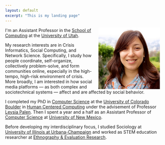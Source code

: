 ```yaml
---
layout: default
excerpt: "This is my landing page"
---
```

<img src="assets/prof_head.jpg" alt="headshot" style="width: 200px; margin-left: 20px;" align="right"/>

I'm an Assistant Professor in the [School of Computing](http://www.cs.utah.edu/) at the [University of Utah](https://www.utah.edu/).

My research interests are in Crisis Informatics, Social Computing, and Network Science. Specifically, I study how people coordinate, self-organize, collectively problem-solve, and form communities online, especially in the high-tempo, high-risk environment of crisis. More broadly, I am interested in how social media platforms — as both complex and sociotechnical systems — affect and are affected by social behavior.

I completed my PhD in [Computer Science](https://www.colorado.edu/cs/) at the [University of Colorado Boulder](http://colorado.edu) in [Human Centered Computing](http://hcc.colorado.edu) under the advisement of Professor [Leysia Palen](http://cmci.colorado.edu/~palen/). Then I spent a year and a half as an Assistant Professor of [Computer Science](https://www.cs.unm.edu/) at [University of New Mexico](https://www.unm.edu/).

Before developing my interdisciplinary focus, I studied Sociology at [University of Illinois at Urbana-Champaign](http://illinois.edu/) and worked as STEM education researcher at [Ethnography & Evaluation Research](http://www.colorado.edu/eer/).
